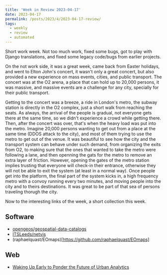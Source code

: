 ```yaml
---
title: 'Week in Review 2023-04-17'
date: 2023-04-17
permalink: /posts/2023/4/2023-04-17-review/
tags:
  - weekly
  - review
  - automated
---
```


Short work week. Not too much work, fixed some bugs, got to play with Django translations, and fixed some legacy code/bugs from earlier projects.

On the not work side, it was a great week, came back from Easter holidays, and went to Elton John's concert, it wasn't only a great concert, but also provided a new experience on mass events, cities, and public transport. The concert was at the O2 arena, a place that can hold up to 20,000 persons, it was massive, and massive events are a challenge for any city, specially for their public transport.

Getting to the concert was a breeze, a ride in London's metro, the subway station is directly in the O2 complex, just a short walk from reaching the seats. As always, the arrival of the people is gradual, not everyone gets there at the same time, so we didn't experience a crowd while getting there. Then, after the concert was over, that's when the heavy load was put into the metro. Imagine 20,000 persons wanting to get out from a place at the same time (DDOS attack to the city), and most of them trying to use the metro to get out of the venue. It was beautiful to see how the city and the transport system can behave under such demand, from organizing the exits from O2, to making sure that the ones that wanted to take the metro were following a lane, and then openning the gats for the metro to remove an extra layer of friction. However, opening the gates of the metro station implies trusting that everyone will check-in their entrance, otherwise they will not be able to exit the system (at least in a normal way). Once people get into the platform, the final part of the system kicks in, a high frequency metro with a convoy running every two minutes, and moving people into the city and to theirs destinations. It was great to be part of that sea of persons traveling thorugh the city.

Now to the interesting links of the week, a short collection this week.

## Software
- [opengeos/geospatial-data-catalogs](https://github.com/opengeos/geospatial-data-catalogs)
- [ITSLeeds/netvis](https://github.com/ITSLeeds/netvis)
- (raphaelquast/EOmaps)[https://github.com/raphaelquast/EOmaps]

## Web
-  [Waking Up Early to Ponder the Future of Urban Analytics](https://rachelfranklin.substack.com/p/waking-up-early-to-ponder-the-future)

